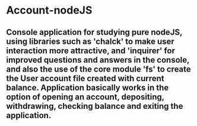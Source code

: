 # Account-nodeJS

## Console application for studying pure nodeJS, using libraries such as 'chalck' to make user interaction more attractive, and 'inquirer' for improved questions and answers in the console, and also the use of the core module 'fs' to create the User account file created with current balance. Application basically works in the option of opening an account, depositing, withdrawing, checking balance and exiting the application.